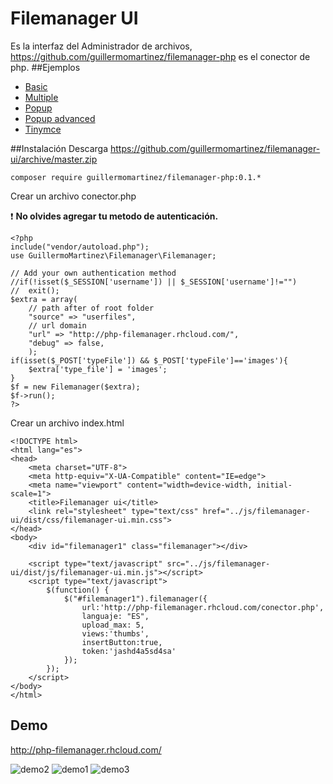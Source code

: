 # Filemanager UI
Es la interfaz del Administrador de archivos, https://github.com/guillermomartinez/filemanager-php es el conector de php.
##Ejemplos
* [Basic](http://php-filemanager.rhcloud.com/examples/basic.html)
* [Multiple](http://php-filemanager.rhcloud.com/examples/basic.html)
* [Popup](http://php-filemanager.rhcloud.com/examples/popup.html)
* [Popup advanced](http://php-filemanager.rhcloud.com/examples/popup_advanced.html)
* [Tinymce](http://php-filemanager.rhcloud.com/examples/tinymce.html)


##Instalación
Descarga https://github.com/guillermomartinez/filemanager-ui/archive/master.zip
```
composer require guillermomartinez/filemanager-php:0.1.*
```

Crear un archivo conector.php

:exclamation: **No olvides agregar tu metodo de autenticación.**
```
<?php
include("vendor/autoload.php");
use GuillermoMartinez\Filemanager\Filemanager;

// Add your own authentication method
//if(!isset($_SESSION['username']) || $_SESSION['username']!="")
//	exit();
$extra = array(
	// path after of root folder
	"source" => "userfiles",
	// url domain
	"url" => "http://php-filemanager.rhcloud.com/",
	"debug" => false,
	);
if(isset($_POST['typeFile']) && $_POST['typeFile']=='images'){
	$extra['type_file'] = 'images';
}
$f = new Filemanager($extra);
$f->run();
?>
```

Crear un archivo index.html
```
<!DOCTYPE html>
<html lang="es">
<head>
	<meta charset="UTF-8">
	<meta http-equiv="X-UA-Compatible" content="IE=edge">
	<meta name="viewport" content="width=device-width, initial-scale=1">
	<title>Filemanager ui</title>
	<link rel="stylesheet" type="text/css" href="../js/filemanager-ui/dist/css/filemanager-ui.min.css">
</head>
<body>
	<div id="filemanager1" class="filemanager"></div>	
	
	<script type="text/javascript" src="../js/filemanager-ui/dist/js/filemanager-ui.min.js"></script>	
	<script type="text/javascript">
		$(function() {
			$("#filemanager1").filemanager({
				url:'http://php-filemanager.rhcloud.com/conector.php',
				languaje: "ES",
				upload_max: 5,
				views:'thumbs',
				insertButton:true,
				token:'jashd4a5sd4sa'
			});
		});
	</script>
</body>
</html>
```

## Demo
http://php-filemanager.rhcloud.com/

![demo2](https://cloud.githubusercontent.com/assets/5642429/8630887/aec46114-2731-11e5-9a7b-907127d77891.jpg)
![demo1](https://cloud.githubusercontent.com/assets/5642429/8630885/ae7e7122-2731-11e5-88bb-b8fd2f5ae9a5.jpg)
![demo3](https://cloud.githubusercontent.com/assets/5642429/8630886/aeaa1b7e-2731-11e5-9097-cafeefba1aea.jpg)
